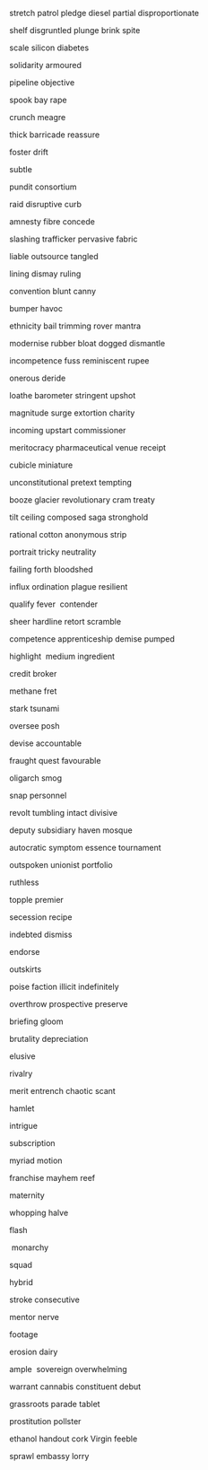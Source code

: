 stretch patrol pledge diesel partial disproportionate 

shelf disgruntled plunge brink spite 

scale silicon diabetes

solidarity armoured

pipeline objective 

spook bay rape 

crunch meagre 

thick barricade reassure 

foster drift 

subtle

pundit consortium 

raid disruptive curb 

amnesty fibre concede

slashing trafficker pervasive fabric 

liable outsource tangled 

lining dismay ruling

convention blunt canny 

bumper havoc 

ethnicity bail trimming rover mantra

modernise rubber bloat dogged dismantle

incompetence fuss reminiscent rupee

onerous deride 

loathe barometer stringent upshot 

magnitude surge extortion charity

incoming upstart commissioner 

meritocracy pharmaceutical venue receipt

cubicle miniature 

unconstitutional pretext tempting

booze glacier revolutionary cram treaty 

tilt ceiling composed saga stronghold

rational cotton anonymous strip 

portrait tricky neutrality

failing forth bloodshed 

influx ordination plague resilient

qualify fever  contender

sheer hardline retort scramble 

competence apprenticeship demise pumped

highlight  medium ingredient

credit broker

methane fret 

stark tsunami 

oversee posh 

devise accountable

fraught quest favourable 

oligarch smog

snap personnel 

revolt tumbling intact divisive 

deputy subsidiary haven mosque

autocratic symptom essence tournament 

outspoken unionist portfolio 

ruthless 

topple premier 

secession recipe 

indebted dismiss

endorse 

outskirts 

poise faction illicit indefinitely 

overthrow prospective preserve 

briefing gloom

brutality depreciation 

elusive 

rivalry 

merit entrench chaotic scant 

hamlet 

intrigue

subscription 

myriad motion 

franchise mayhem reef 

maternity  

whopping halve

flash 

 monarchy 

squad 

hybrid 

stroke consecutive 

mentor nerve 

footage 

erosion dairy 

ample  sovereign overwhelming

warrant cannabis constituent debut

grassroots parade tablet 

prostitution pollster 

ethanol handout cork Virgin feeble

sprawl embassy lorry